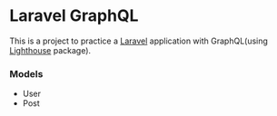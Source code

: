 # Laravel GraphQL

This is a project to practice a [Laravel](https://github.com/laravel/laravel) application with GraphQL(using [Lighthouse](https://github.com/nuwave/lighthouse) package).

### Models

- User
- Post
